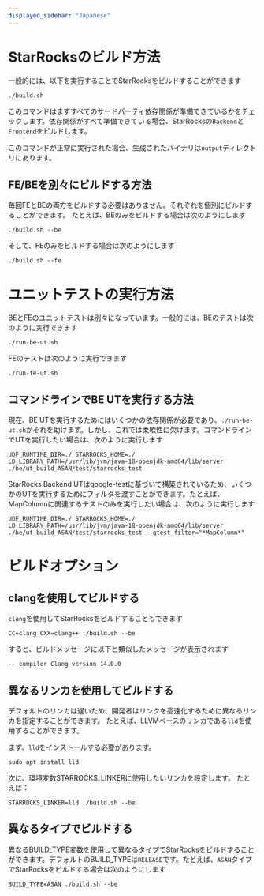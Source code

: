 ```yaml
---
displayed_sidebar: "Japanese"
---
```


# StarRocksのビルド方法

一般的には、以下を実行することでStarRocksをビルドすることができます

```
./build.sh
```

このコマンドはまずすべてのサードパーティ依存関係が準備できているかをチェックします。依存関係がすべて準備できている場合、StarRocksの`Backend`と`Frontend`をビルドします。

このコマンドが正常に実行された場合、生成されたバイナリは`output`ディレクトリにあります。

## FE/BEを別々にビルドする方法

毎回FEとBEの両方をビルドする必要はありません。それぞれを個別にビルドすることができます。
たとえば、BEのみをビルドする場合は次のようにします
```
./build.sh --be
```

そして、FEのみをビルドする場合は次のようにします
```
./build.sh --fe
```

# ユニットテストの実行方法

BEとFEのユニットテストは別々になっています。一般的には、BEのテストは次のように実行できます
```
./run-be-ut.sh
```

FEのテストは次のように実行できます
```
./run-fe-ut.sh
```

## コマンドラインでBE UTを実行する方法

現在、BE UTを実行するためにはいくつかの依存関係が必要であり、`./run-be-ut.sh`がそれを助けます。しかし、これでは柔軟性に欠けます。コマンドラインでUTを実行したい場合は、次のように実行します

```
UDF_RUNTIME_DIR=./ STARROCKS_HOME=./ LD_LIBRARY_PATH=/usr/lib/jvm/java-18-openjdk-amd64/lib/server ./be/ut_build_ASAN/test/starrocks_test
```

StarRocks Backend UTはgoogle-testに基づいて構築されているため、いくつかのUTを実行するためにフィルタを渡すことができます。たとえば、MapColumnに関連するテストのみを実行したい場合は、次のように実行します

```
UDF_RUNTIME_DIR=./ STARROCKS_HOME=./ LD_LIBRARY_PATH=/usr/lib/jvm/java-18-openjdk-amd64/lib/server ./be/ut_build_ASAN/test/starrocks_test --gtest_filter="*MapColumn*"
```

# ビルドオプション

## clangを使用してビルドする

`clang`を使用してStarRocksをビルドすることもできます

```
CC=clang CXX=clang++ ./build.sh --be
```

すると、ビルドメッセージに以下と類似したメッセージが表示されます

```
-- compiler Clang version 14.0.0
```

## 異なるリンカを使用してビルドする

デフォルトのリンカは遅いため、開発者はリンクを高速化するために異なるリンカを指定することができます。
たとえば、LLVMベースのリンカである`lld`を使用することができます。

まず、`lld`をインストールする必要があります。

```
sudo apt install lld
```
次に、環境変数STARROCKS_LINKERに使用したいリンカを設定します。
たとえば：

```
STARROCKS_LINKER=lld ./build.sh --be
```

## 異なるタイプでビルドする

異なるBUILD_TYPE変数を使用して異なるタイプでStarRocksをビルドすることができます。デフォルトのBUILD_TYPEは`RELEASE`です。たとえば、`ASAN`タイプでStarRocksをビルドする場合は次のようにします
```
BUILD_TYPE=ASAN ./build.sh --be
```